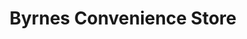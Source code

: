 ---
title: "Byrnes Convenience Store"
url: /geashill/byrnes-convenience-store/
shop: Lebensmittel
---